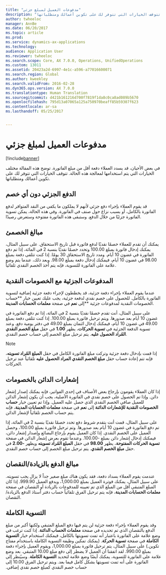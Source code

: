 ```yaml
---
title: "مدفوعات العميل لمبلغ جزئي"
description: "في بعض الأحيان، قد يسدد العملاء دفعة أقل من مبلغ الفاتورة. توضح هذه المقالة مختلف الخيارات التي يتم استخدامها لمعالجة هذه الحالة. تتوقف الخيارات التي تتوفر لك على تكوين أعمالك ومتطلباتها."
author: twheeloc
manager: AnnBe
ms.date: 06/20/2017
ms.topic: article
ms.prod: 
ms.service: dynamics-ax-applications
ms.technology: 
audience: Application User
ms.reviewer: twheeloc
ms.search.scope: Core, AX 7.0.0, Operations, UnifiedOperations
ms.custom: 13011
ms.assetid: 20423a2d-6997-4e1c-a596-a77016600071
ms.search.region: Global
ms.author: kweekley
ms.search.validFrom: 2016-02-28
ms.dyn365.ops.version: AX 7.0.0
ms.translationtype: Human Translation
ms.sourcegitcommit: d421b161216d700f7819f1da8c0ca8ad089b5670
ms.openlocfilehash: 795d13a07065a125a750970beaff85b59307f623
ms.contentlocale: ar-sa
ms.lasthandoff: 05/25/2017


---
```


# <a name="customer-payments-for-a-partial-amount"></a>مدفوعات العميل لمبلغ جزئي

[!include[banner](../includes/banner.md)]


في بعض الأحيان، قد يسدد العملاء دفعة أقل من مبلغ الفاتورة. توضح هذه المقالة مختلف الخيارات التي يتم استخدامها لمعالجة هذه الحالة. تتوقف الخيارات التي تتوفر لك على تكوين أعمالك ومتطلباتها.

<a name="partial-payment-with-no-discount"></a>الدفع الجزئي دون أي خصم
--------------------------------

قد يقوم العملاء بإجراء دفع جزئي لأنهم لا يملكون ما يكفي من النقد المتوافر لدفع الفاتورة بالكامل، أو بسبب نزاع حول صنف في الفاتورة. وفي هذه الحالة، يمكن تسوية الفاتورة جزئيًا من خلال الدفع. وستبقى هذه الفاتورة مفتوحة وستعرض رصيدًا.

## <a name="discount-amounts"></a>مبالغ الخصمئ
يمكنك أن تقدم للعملاء خصمًا نقديًا لدفع فاتورة قبل تاريخ الاستحقاق. على سبيل المثال، يمكنك إدخال فاتورة بمبلغ 100.00 وتحدد خصمًا نقديًا بنسبة 2 في المائة، إذا تم دفع الفاتورة في غضون 10 أيام. ومدد تاريخ الاستحقاق 30 يومًا. إذا كنت تتلقى دفعة بمبلغ 98.00 في غضون 10 أيام، فيمكنك إدخال دفعة بمبلغ 98.00. وبعد ذلك، عندما يتم وضع علامة على الفاتورة للتسوية، فإنه يتم أخذ الخصم النقدي تلقائياً.

## <a name="partial-payments-with-cash-discounts"></a>المدفوعات الجزئية مع الخصومات النقدية
عندما يقوم العملاء بإجراء دفعة جزئية، قد يخططون لإجراء دفعة جزئية إضافية لتسوية الفاتورة بالكامل. للحصول على خصم نقدي لدفعة جزئية، يجب عليك تعيين خيار **حساب الخصومات النقدية لمدفوعات جزئية **إلى **نعم** في صفحة **معلمات الحسابات المدينة**. 

على سبيل المثال، أنت تقدم خصمًا نقديًا بنسبة 2 في المائة، إذا تم دفع الفاتورة في غضون 10 أيام بعد صدورها. ويتم ترحيل فاتورة بمبلغ 100.00. إذا كنت تتلقى دفعة بمبلغ 49.00 في غضون 10 أيام، فيمكنك إدخال ائتمان بمبلغ 49.00 في دفتر يومية دفع. وعند تسوية الدفعة الجزئية في **تسوية الحركات**، يظهر **1.00** في حقل **مبلغ الخصم النقدي المُراد الحصول عليه**. يتم ترحيل مبلغ الخصم إلى حساب خصم النقدي. 

> [!NOTE] 
> إذا قمت بإدخال دفعة جزئية وتركت مبلغ الفاتورة الكامل في حقل **المبلغ المُراد تسويته**، فإنه تتم إعادة حساب حقل **مبلغ الخصم النقدي المراد الحصول عليه** تلقائياً عند ترحيل الحركات.

## <a name="credit-notes-with-discounts"></a>إشعارات الدائن بالخصومات
إذا كان العملاء يقومون بإرجاع بعض الأصناف في إحدى الفواتير، فإنه يمكنك إصدار إشعار دائن. وإذا تم الحصول على خصم نقدي في الفاتورة الأصلية، يجب أن يكون إشعار الدائن للعميل صافي الخصم النقدي الذي حصل عليه العميل. وإذا تم تعيين خيار **حساب الخصومات النقدية للإشعارات الدائنة** إلى **نعم** في صفحة **معلمات الحسابات المدينة**، فإنه يتم حساب الخصم تلقائياً لإشعار الدائن. 

على سبيل المثال، قمت أنت بتقدم شروط دفع تحدد خصمًا نقديًا بنسبة 2 في المائة، إذا تم دفع الفاتورة في غضون 10 أيام بعد صدورها. وتم ترحيل فاتورة بمبلغ 100.00، وحصل العميل على الخصم النقدي. إذا كان العميل يقوم بإرجاع البضائع وإصدار إشعار دائن، فيمكنك إدخال إشعار دائن بمبلغ -100.00. وعندما تقوم بعرض إشعار الدائن في صفحة **تسوية الحركات المفتوحة**، يظهر **98.00** في حقل **المبلغ المُراد تسويته** ويظهر **-2.00** في حقل **مبلغ الخصم النقدي**. يتم ترحيل مبلغ الخصم إلى حساب خصم النقدي.

## <a name="overpaymentunderpayment-amounts"></a>مبالغ الدفع بالزيادة/النقصان
عندمت يقوم العملاء بسداد دفعة، فقد يكون هناك مبلغ صغير جداً لا يزال يجب تسويته. على سبيل المثال، يمكنك فوترة العميل بمبلغ 1,000.00، ويدفع العميل 999.90. إذا كان المبلغ المتبقي أقل من المبلغ الذي تم تعيينه للمدفوعات بالزيادة أو النقصان في صفحة **معلمات الحسابات المدينة**، فإنه يتم ترحيل الفرق تلقائياً حساب دفتر أستاذ الدفع بالزيادة/النقصان.

## <a name="full-settlement"></a>التسوية الكاملة
‏‫وقد يقوم العملاء بإجراء دفعة جزئية لن يتم فيها دفع المبلغ المتبقي ولكنها أكبر من مبلغ الدفع بالنقصان الذي تم تحديده في صفحة **معلمات الحساب الدائنة**. إذا كنت ترغب في وضع علامة على الفاتورة باعتبار أنه تمت تسويتها بالكامل، فيمكنك استخدام خيار **التسوية الكاملة‬‏‫** في صفحة **تسوية الحركة**. (يمكنك تمكين وظيفة التسوية الكاملة باستخدام مفتاح تكوين.) على سبيل المثال، يتم ترحيل فاتورة بمبلغ 1,000.00، ويقوم العميل بإجراء دفعة بمبلغ 990.00. ‏‫لقد اتفقنا أن العميل لا يضطر إلى دفع مبلغ 10.00 المتبقي. بعد وضع علامة على الفاتورة للتسوية، يمكنك أيضًا وضع علامة لتحديد **التسوية الكاملة**. وسيُنظر إلى الفاتورة على أنه تمت تسويتها بشكل كامل فيما بعد. ويتم ترحيل الفرق 10.00 إلى حساب خصم النقدي كمبلغ خصم نقدي إضافي.




